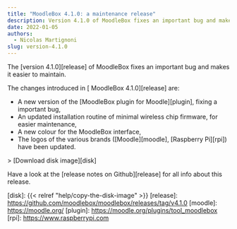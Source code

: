 ```yaml
---
title: "MoodleBox 4.1.0: a maintenance release"
description: Version 4.1.0 of MoodleBox fixes an important bug and makes it easier to maintain.
date: 2022-01-05
authors:
  - Nicolas Martignoni
slug: version-4.1.0
---
```


The [version 4.1.0][release] of MoodleBox fixes an important bug and makes it easier to maintain.

The changes introduced in [ MoodleBox 4.1.0][release] are:

- A new version of the [MoodleBox plugin for Moodle][plugin], fixing a important bug,
- An updated installation routine of minimal wireless chip firmware, for easier maintenance,
- A new colour for the MoodleBox interface,
- The logos of the various brands ([Moodle][moodle], [Raspberry Pi][rpi]) have been updated.

&gt; [Download disk image][disk]

Have a look at the [release notes on Github][release] for all info about this release.

[disk]: {{< relref "help/copy-the-disk-image" >}}
[release]: https://github.com/moodlebox/moodlebox/releases/tag/v4.1.0
[moodle]: https://moodle.org/
[plugin]: https://moodle.org/plugins/tool_moodlebox
[rpi]: https://www.raspberrypi.com

